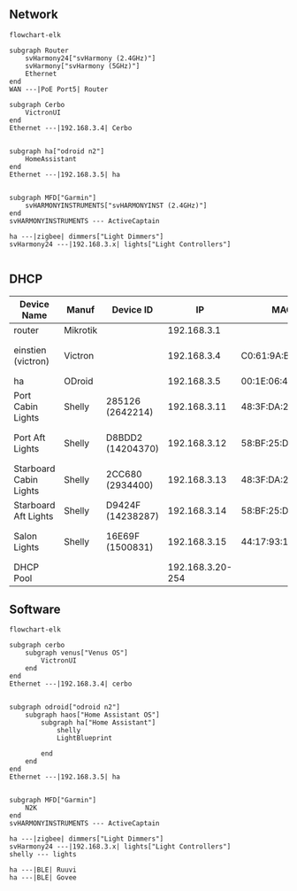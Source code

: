 ## Network
```mermaid
flowchart-elk

subgraph Router
	svHarmony24["svHarmony (2.4GHz)"]
	svHarmony["svHarmony (5GHz)"]
	Ethernet
end
WAN ---|PoE Port5| Router

subgraph Cerbo
	VictronUI
end
Ethernet ---|192.168.3.4| Cerbo


subgraph ha["odroid n2"]
	HomeAssistant
end
Ethernet ---|192.168.3.5| ha


subgraph MFD["Garmin"]
	svHARMONYINSTRUMENTS["svHARMONYINST (2.4GHz)"]
end
svHARMONYINSTRUMENTS --- ActiveCaptain

ha ---|zigbee| dimmers["Light Dimmers"]
svHarmony24 ---|192.168.3.x| lights["Light Controllers"]


```

## DHCP
| Device Name | Manuf | Device ID | IP | MAC | Location |
| ---- | ---- | ---- | ---- | ---- | ---- |
| router | Mikrotik |  | 192.168.3.1 |  | DIN |
| einstien (victron) | Victron |  | 192.168.3.4 | C0:61:9A:B1:12:C5 | Settee, Starboard Side |
| ha | ODroid |  | 192.168.3.5 | 00:1E:06:42:2D:E4 | DIN |
| Port Cabin Lights | Shelly | 285126 (2642214) | 192.168.3.11 | 48:3F:DA:28:51:26 | Settee, Port |
| Port Aft Lights | Shelly | D8BDD2 (14204370) | 192.168.3.12 | 58:BF:25:D8:BD:D2 | Port Engine Room |
| Starboard Cabin Lights | Shelly | 2CC680 (2934400) | 192.168.3.13 | 48:3F:DA:2C:C6:80 | Settee, Starboard Side |
| Starboard Aft Lights | Shelly | D9424F (14238287) | 192.168.3.14 | 58:BF:25:D9:42:4F | Aft Cabin |
| Salon Lights | Shelly | 16E69F (1500831) | 192.168.3.15 | 44:17:93:16:E6:9F | Salon Behind Radio |
| DHCP Pool |  |  | 192.168.3.20-254 |  |  |
## Software

```mermaid
flowchart-elk

subgraph cerbo
	subgraph venus["Venus OS"]
		VictronUI
	end
end
Ethernet ---|192.168.3.4| cerbo


subgraph odroid["odroid n2"]
	subgraph haos["Home Assistant OS"]
		subgraph ha["Home Assistant"]
			shelly
			LightBlueprint
			
		end
	end
end
Ethernet ---|192.168.3.5| ha


subgraph MFD["Garmin"]
	N2K
end
svHARMONYINSTRUMENTS --- ActiveCaptain

ha ---|zigbee| dimmers["Light Dimmers"]
svHarmony24 ---|192.168.3.x| lights["Light Controllers"]
shelly --- lights

ha ---|BLE| Ruuvi
ha ---|BLE| Govee

```
